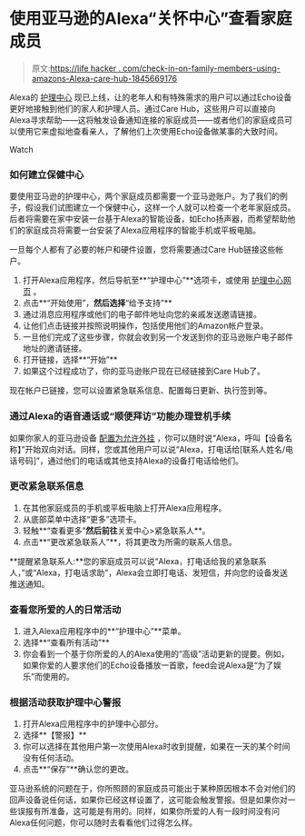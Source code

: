 # 使用亚马逊的Alexa“关怀中心”查看家庭成员

> 原文:[https://life hacker . com/check-in-on-family-members-using-amazons-Alexa-care-hub-1845669176](https://lifehacker.com/check-in-on-family-members-using-amazons-alexa-care-hub-1845669176)

Alexa的 [护理中心](https://www.aboutamazon.com/news/devices/alexa-can-now-help-make-the-remote-caregiving-experience-easier) 现已上线，让的老年人和有特殊需求的用户可以通过Echo设备更好地接触到他们的家人和护理人员。通过Care Hub，这些用户可以直接向Alexa寻求帮助——这将触发设备通知连接的家庭成员——或者他们的家庭成员可以使用它来虚拟地查看亲人，了解他们上次使用Echo设备做某事的大致时间。

Watch

### 如何建立保健中心

要使用亚马逊的护理中心，两个家庭成员都需要一个亚马逊账户。为了我们的例子，假设我们试图建立一个保健中心，这样一个人就可以检查一个老年家庭成员。后者将需要在家中安装一台基于Alexa的智能设备，如Echo扬声器，而希望帮助他们的家庭成员将需要一台安装了Alexa应用程序的智能手机或平板电脑。

一旦每个人都有了必要的帐户和硬件设置，您将需要通过Care Hub链接这些帐户。

1.  打开Alexa应用程序，然后导航至**“护理中心”**选项卡，或使用 [护理中心网页](https://www.amazon.com/b/ref=ods_surl_ac?asc_campaign=InlineText&asc_refurl=https://lifehacker.com/check-in-on-family-members-using-amazons-alexa-care-hub-1845669176&asc_source=&node=21390531011&tag=kinjalifehackerlink-20) 。
2.  点击**“开始使用”，**然后选择**“给予支持”**
3.  通过消息应用程序或他们的电子邮件地址向您的亲戚发送邀请链接。
4.  让他们点击链接并按照说明操作，包括使用他们的Amazon帐户登录。
5.  一旦他们完成了这些步骤，你就会收到另一个发送到你的亚马逊账户电子邮件地址的邀请链接。
6.  打开链接，选择**“开始”**
7.  如果这个过程成功了，你的亚马逊账户现在已经链接到Care Hub了。

现在帐户已链接，您可以设置紧急联系信息、配置每日更新、执行签到等。

### 通过Alexa的语音通话或“顺便拜访”功能办理登机手续

如果你家人的亚马逊设备 [配置为允许外挂](https://www.amazon.com/gp/help/customer/display.html?asc_campaign=InlineText&asc_refurl=https://lifehacker.com/check-in-on-family-members-using-amazons-alexa-care-hub-1845669176&asc_source=&nodeId=GXEKQNFSP9QEWKAD&tag=kinjalifehackerlink-20) ，你可以随时说“Alexa，呼叫【设备名称】”开始双向对话。同样，您或其他用户可以说“Alexa，打电话给[联系人姓名/电话号码]”，通过他们的电话或其他支持Alexa的设备打电话给他们。

### 更改紧急联系信息

1.  在其他家庭成员的手机或平板电脑上打开Alexa应用程序。
2.  从底部菜单中选择“更多”选项卡。
3.  轻触**“查看更多”**然后前往**关爱中心>紧急联系人**。
4.  点击**“更改紧急联系人”**，将其更改为所需的联系人信息。

**提醒紧急联系人:**您的家庭成员可以说“Alexa，打电话给我的紧急联系人，”或“Alexa，打电话求助”，Alexa会立即打电话、发短信，并向您的设备发送推送通知。

### 查看您所爱的人的日常活动

1.  进入Alexa应用程序中的**“护理中心”**菜单。
2.  选择**“查看所有活动”**
3.  你会看到一个基于你所爱的人的Alexa使用的“高级”活动更新的提要。例如，如果你爱的人要求他们的Echo设备播放一首歌，feed会说Alexa是“为了娱乐”而使用的。

### 根据活动获取护理中心警报

1.  打开Alexa应用程序中的护理中心部分。
2.  选择**【警报】**
3.  你可以选择在其他用户第一次使用Alexa时收到提醒，如果在一天的某个时间没有任何活动。
4.  点击**“保存”**确认您的更改。

亚马逊系统的问题在于，你所照顾的家庭成员可能出于某种原因根本不会对他们的回声设备说任何话，如果你已经这样设置了，这可能会触发警报。但是如果你对一些误报有所准备，这可能是有用的。同样，如果你所爱的人有一段时间没有问Alexa任何问题，你可以随时去看看他们过得怎么样。